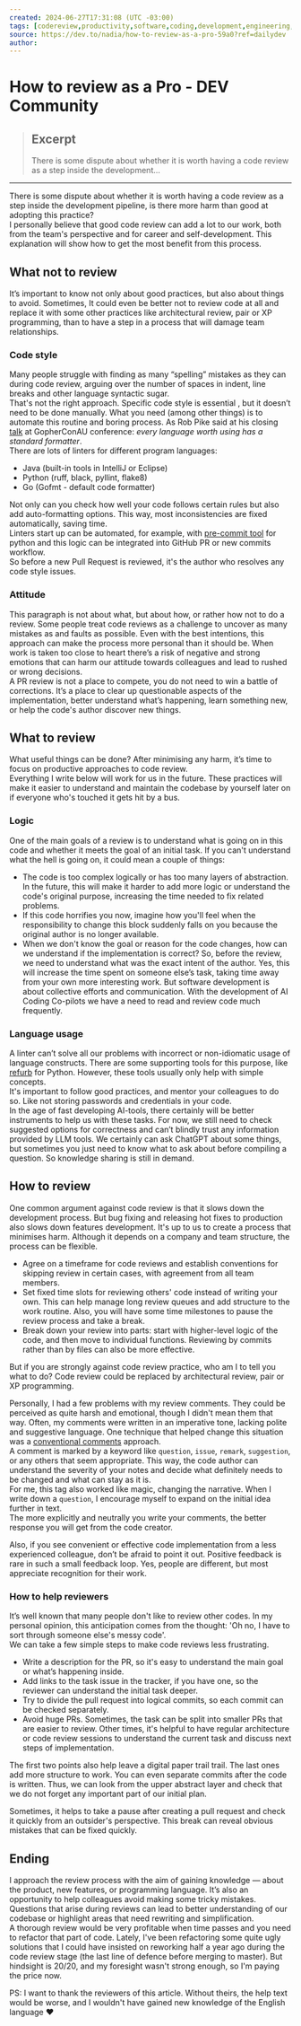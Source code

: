 ```yaml
---
created: 2024-06-27T17:31:08 (UTC -03:00)
tags: [codereview,productivity,software,coding,development,engineering,inclusive,community]
source: https://dev.to/nadia/how-to-review-as-a-pro-59a0?ref=dailydev
author: 
---
```


# How to review as a Pro - DEV Community

> ## Excerpt
> There is some dispute about whether it is worth having a code review as a step inside the development...

---
There is some dispute about whether it is worth having a code review as a step inside the development pipeline, is there more harm than good at adopting this practice?  
I personally believe that good code review can add a lot to our work, both from the team's perspective and for career and self-development. This explanation will show how to get the most benefit from this process.

## [](https://dev.to/nadia/how-to-review-as-a-pro-59a0?ref=dailydev#what-not-to-review)What not to review

It’s important to know not only about good practices, but also about things to avoid. Sometimes, It could even be better not to review code at all and replace it with some other practices like architectural review, pair or XP programming, than to have a step in a process that will damage team relationships.

### [](https://dev.to/nadia/how-to-review-as-a-pro-59a0?ref=dailydev#code-style)Code style

Many people struggle with finding as many “spelling” mistakes as they can during code review, arguing over the number of spaces in indent, line breaks and other language syntactic sugar.  
That's not the right approach. Specific code style is essential , but it doesn’t need to be done manually. What you need (among other things) is to automate this routine and boring process. As Rob Pike said at his closing [talk](https://commandcenter.blogspot.com/2024/01/what-we-got-right-what-we-got-wrong.html) at GopherConAU conference: _every language worth using has a standard formatter_.  
There are lots of linters for different program languages:

-   Java (built-in tools in IntelliJ or Eclipse)
-   Python (ruff, black, pyllint, flake8)
-   Go (Gofmt - default code formatter)

Not only can you check how well your code follows certain rules but also add auto-formatting options. This way, most inconsistencies are fixed automatically, saving time.  
Linters start up can be automated, for example, with [pre-commit tool](https://pre-commit.com/) for python and this logic can be integrated into GitHub PR or new commits workflow.  
So before a new Pull Request is reviewed, it's the author who resolves any code style issues.

### [](https://dev.to/nadia/how-to-review-as-a-pro-59a0?ref=dailydev#attitude)Attitude

This paragraph is not about what, but about how, or rather how not to do a review. Some people treat code reviews as a challenge to uncover as many mistakes as and faults as possible. Even with the best intentions, this approach can make the process more personal than it should be. When work is taken too close to heart there’s a risk of negative and strong emotions that can harm our attitude towards colleagues and lead to rushed or wrong decisions.  
A PR review is not a place to compete, you do not need to win a battle of corrections. It’s a place to clear up questionable aspects of the implementation, better understand what’s happening, learn something new, or help the code's author discover new things.

## [](https://dev.to/nadia/how-to-review-as-a-pro-59a0?ref=dailydev#what-to-review)What to review

What useful things can be done? After minimising any harm, it’s time to focus on productive approaches to code review.  
Everything I write below will work for us in the future. These practices will make it easier to understand and maintain the codebase by yourself later on if everyone who's touched it gets hit by a bus.

### [](https://dev.to/nadia/how-to-review-as-a-pro-59a0?ref=dailydev#logic)Logic

One of the main goals of a review is to understand what is going on in this code and whether it meets the goal of an initial task. If you can't understand what the hell is going on, it could mean a couple of things:

-   The code is too complex logically or has too many layers of abstraction. In the future, this will make it harder to add more logic or understand the code's original purpose, increasing the time needed to fix related problems.
-   If this code horrifies you now, imagine how you'll feel when the responsibility to change this block suddenly falls on you because the original author is no longer available.
-   When we don't know the goal or reason for the code changes, how can we understand if the implementation is correct? So, before the review, we need to understand what was the exact intent of the author. Yes, this will increase the time spent on someone else’s task, taking time away from your own more interesting work. But software development is about collective efforts and communication. With the development of AI Coding Co-pilots we have a need to read and review code much frequently.

### [](https://dev.to/nadia/how-to-review-as-a-pro-59a0?ref=dailydev#language-usage)Language usage

A linter can’t solve all our problems with incorrect or non-idiomatic usage of language constructs. There are some supporting tools for this purpose, like [refurb](https://github.com/dosisod/refurb) for Python. However, these tools usually only help with simple concepts.  
It's important to follow good practices, and mentor your colleagues to do so. Like not storing passwords and credentials in your code.  
In the age of fast developing AI-tools, there certainly will be better instruments to help us with these tasks. For now, we still need to check suggested options for correctness and can’t blindly trust any information provided by LLM tools. We certainly can ask ChatGPT about some things, but sometimes you just need to know what to ask about before compiling a question. So knowledge sharing is still in demand.

## [](https://dev.to/nadia/how-to-review-as-a-pro-59a0?ref=dailydev#how-to-review)How to review

One common argument against code review is that it slows down the development process. But bug fixing and releasing hot fixes to production also slows down features development. It's up to us to create a process that minimises harm. Although it depends on a company and team structure, the process can be flexible.

-   Agree on a timeframe for code reviews and establish conventions for skipping review in certain cases, with agreement from all team members.
-   Set fixed time slots for reviewing others' code instead of writing your own. This can help manage long review queues and add structure to the work routine. Also, you will have some time milestones to pause the review process and take a break.
-   Break down your review into parts: start with higher-level logic of the code, and then move to individual functions. Reviewing by commits rather than by files can also be more effective.

But if you are strongly against code review practice, who am I to tell you what to do? Code review could be replaced by architectural review, pair or XP programming.

Personally, I had a few problems with my review comments. They could be perceived as quite harsh and emotional, though I didn't mean them that way. Often, my comments were written in an imperative tone, lacking polite and suggestive language. One technique that helped change this situation was a [conventional comments](https://conventionalcomments.org/) approach.  
A comment is marked by a keyword like `question`, `issue`, `remark`, `suggestion`, or any others that seem appropriate. This way, the code author can understand the severity of your notes and decide what definitely needs to be changed and what can stay as it is.  
For me, this tag also worked like magic, changing the narrative. When I write down a `question`, I encourage myself to expand on the initial idea further in text.  
The more explicitly and neutrally you write your comments, the better response you will get from the code creator.

Also, if you see convenient or effective code implementation from a less experienced colleague, don’t be afraid to point it out. Positive feedback is rare in such a small feedback loop. Yes, people are different, but most appreciate recognition for their work.

### [](https://dev.to/nadia/how-to-review-as-a-pro-59a0?ref=dailydev#how-to-help-reviewers)How to help reviewers

It’s well known that many people don't like to review other codes. In my personal opinion, this anticipation comes from the thought: 'Oh no, I have to sort through someone else's messy code'.  
We can take a few simple steps to make code reviews less frustrating.

-   Write a description for the PR, so it's easy to understand the main goal or what’s happening inside.
-   Add links to the task issue in the tracker, if you have one, so the reviewer can understand the initial task deeper.
-   Try to divide the pull request into logical commits, so each commit can be checked separately.
-   Avoid huge PRs. Sometimes, the task can be split into smaller PRs that are easier to review. Other times, it's helpful to have regular architecture or code review sessions to understand the current task and discuss next steps of implementation.

The first two points also help leave a digital paper trail trail. The last ones add more structure to work. You can even separate commits after the code is written. Thus, we can look from the upper abstract layer and check that we do not forget any important part of our initial plan.

Sometimes, it helps to take a pause after creating a pull request and check it quickly from an outsider's perspective. This break can reveal obvious mistakes that can be fixed quickly.

## [](https://dev.to/nadia/how-to-review-as-a-pro-59a0?ref=dailydev#ending)Ending

I approach the review process with the aim of gaining knowledge — about the product, new features, or programming language. It’s also an opportunity to help colleagues avoid making some tricky mistakes. Questions that arise during reviews can lead to better understanding of our codebase or highlight areas that need rewriting and simplification.  
A thorough review would be very profitable when time passes and you need to refactor that part of code. Lately, I've been refactoring some quite ugly solutions that I could have insisted on reworking half a year ago during the code review stage (the last line of defence before merging to master). But hindsight is 20/20, and my foresight wasn't strong enough, so I'm paying the price now.

PS: I want to thank the reviewers of this article. Without theirs, the help text would be worse, and I wouldn't have gained new knowledge of the English language ❤️
